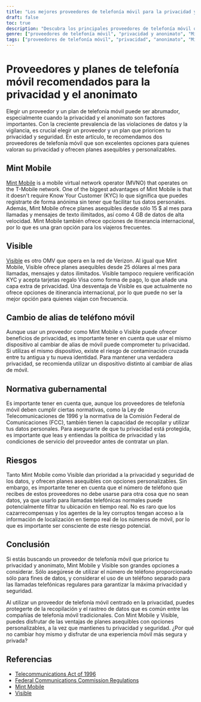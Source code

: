 ```yaml
---
title: "Los mejores proveedores de telefonía móvil para la privacidad y el anonimato: Mint Mobile y Visible"
draft: false
toc: true
description: "Descubra los principales proveedores de telefonía móvil que dan prioridad a la privacidad y el anonimato y sepa por qué Mint Mobile y Visible son excelentes opciones"
genre: ["proveedores de telefonía móvil", "privacidad y anonimato", "Mint Móvil", "Visible", "operador móvil virtual", "Verificación KYC", "planes asequibles", "planes personalizables", "itinerancia internacional", "cambiar de alias de móvil"]
tags: ["proveedores de telefonía móvil", "privacidad", "anonimato", "Mint Móvil", "Visible", "operador móvil virtual", "Verificación KYC", "tarjetas regalo", "planes asequibles", "planes personalizables", "itinerancia internacional", "cambiar de alias de móvil", "normativa gubernamental", "Ley de Telecomunicaciones de 1996", "Normativa FCC", "privacidad de los datos", "seguridad de los datos", "planes móviles", "operadores móviles", "redes móviles", "mejores proveedores de telefonía móvil para la privacidad", "los mejores proveedores de telefonía móvil para el anonimato", "planes de telefonía móvil asequibles para la intimidad", "planes de telefonía móvil personalizables para el anonimato", "opciones de itinerancia internacional para mayor privacidad", "cambiar de alias de móvil de forma segura", "normativa gubernamental para proveedores de telefonía móvil", "privacidad de los datos en los planes de telefonía móvil", "seguridad de los datos en las redes móviles", "operadores de telefonía móvil y protección de la intimidad"]
---
```


# Proveedores y planes de telefonía móvil recomendados para la privacidad y el anonimato

Elegir un proveedor y un plan de telefonía móvil puede ser abrumador, especialmente cuando la privacidad y el anonimato son factores importantes. Con la creciente prevalencia de las violaciones de datos y la vigilancia, es crucial elegir un proveedor y un plan que prioricen tu privacidad y seguridad. En este artículo, te recomendamos dos proveedores de telefonía móvil que son excelentes opciones para quienes valoran su privacidad y ofrecen planes asequibles y personalizables.

## Mint Mobile

[Mint Mobile](https://www.mintmobile.com/) is a mobile virtual network operator (MVNO) that operates on the T-Mobile network. One of the biggest advantages of Mint Mobile is that it doesn't require Know Your Customer (KYC) lo que significa que puedes registrarte de forma anónima sin tener que facilitar tus datos personales. Además, Mint Mobile ofrece planes asequibles desde sólo 15 $ al mes para llamadas y mensajes de texto ilimitados, así como 4 GB de datos de alta velocidad. Mint Mobile también ofrece opciones de itinerancia internacional, por lo que es una gran opción para los viajeros frecuentes.

## Visible

[Visible](https://www.visible.com/) es otro OMV que opera en la red de Verizon. Al igual que Mint Mobile, Visible ofrece planes asequibles desde 25 dólares al mes para llamadas, mensajes y datos ilimitados. Visible tampoco requiere verificación KYC y acepta tarjetas regalo Visa como forma de pago, lo que añade una capa extra de privacidad. Una desventaja de Visible es que actualmente no ofrece opciones de itinerancia internacional, por lo que puede no ser la mejor opción para quienes viajan con frecuencia.

## Cambio de alias de teléfono móvil

Aunque usar un proveedor como Mint Mobile o Visible puede ofrecer beneficios de privacidad, es importante tener en cuenta que usar el mismo dispositivo al cambiar de alias de móvil puede comprometer tu privacidad. Si utilizas el mismo dispositivo, existe el riesgo de contaminación cruzada entre tu antigua y tu nueva identidad. Para mantener una verdadera privacidad, se recomienda utilizar un dispositivo distinto al cambiar de alias de móvil.

## Normativa gubernamental

Es importante tener en cuenta que, aunque los proveedores de telefonía móvil deben cumplir ciertas normativas, como la Ley de Telecomunicaciones de 1996 y la normativa de la Comisión Federal de Comunicaciones (FCC), también tienen la capacidad de recopilar y utilizar tus datos personales. Para asegurarte de que tu privacidad está protegida, es importante que leas y entiendas la política de privacidad y las condiciones de servicio del proveedor antes de contratar un plan.

## Riesgos

Tanto Mint Mobile como Visible dan prioridad a la privacidad y seguridad de los datos, y ofrecen planes asequibles con opciones personalizables. Sin embargo, es importante tener en cuenta que el número de teléfono que recibes de estos proveedores no debe usarse para otra cosa que no sean datos, ya que usarlo para llamadas telefónicas normales puede potencialmente filtrar tu ubicación en tiempo real. No es raro que los cazarrecompensas y los agentes de la ley corruptos tengan acceso a la información de localización en tiempo real de los números de móvil, por lo que es importante ser consciente de este riesgo potencial.

## Conclusión

Si estás buscando un proveedor de telefonía móvil que priorice tu privacidad y anonimato, Mint Mobile y Visible son grandes opciones a considerar. Sólo asegúrese de utilizar el número de teléfono proporcionado sólo para fines de datos, y considerar el uso de un teléfono separado para las llamadas telefónicas regulares para garantizar la máxima privacidad y seguridad.

Al utilizar un proveedor de telefonía móvil centrado en la privacidad, puedes protegerte de la recopilación y el rastreo de datos que es común entre las compañías de telefonía móvil tradicionales. Con Mint Mobile y Visible, puedes disfrutar de las ventajas de planes asequibles con opciones personalizables, a la vez que mantienes tu privacidad y seguridad. ¿Por qué no cambiar hoy mismo y disfrutar de una experiencia móvil más segura y privada?

## Referencias

- [Telecommunications Act of 1996](https://www.congress.gov/104/plaws/publ104/PLAW-104publ104.pdf)
- [Federal Communications Commission Regulations](https://www.fcc.gov/general/telecommunications-act-1996)
- [Mint Mobile](https://www.mintmobile.com/)
- [Visible](https://www.visible.com/)